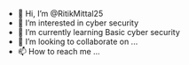 - 👋 Hi, I’m @RitikMittal25
- 👀 I’m interested in cyber security 
- 🌱 I’m currently learning Basic cyber security 
- 💞️ I’m looking to collaborate on ...
- 📫 How to reach me ...

<!---
RitikMittal25/RitikMittal25 is a ✨ special ✨ repository because its `README.md` (this file) appears on your GitHub profile.
You can click the Preview link to take a look at your changes.
--->
